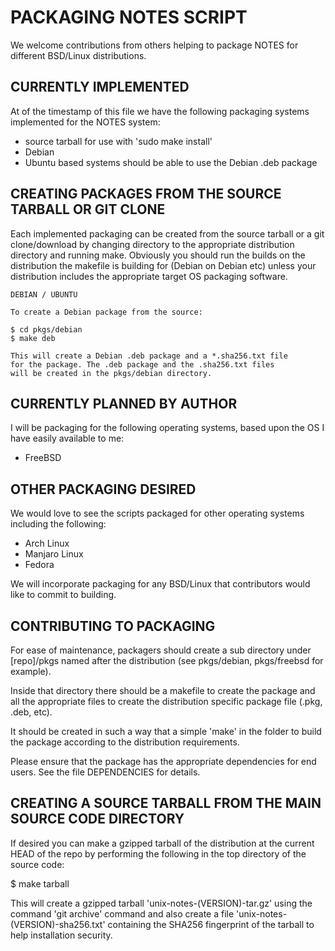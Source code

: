 
#			PACKAGING NOTES SCRIPT

We welcome contributions from others helping to package NOTES for 
different BSD/Linux distributions.


## CURRENTLY IMPLEMENTED

At of the timestamp of this file we have the following packaging 
systems implemented for the NOTES system:

- source tarball for use with 'sudo make install'
- Debian
- Ubuntu based systems should be able to use the Debian .deb package 


## CREATING PACKAGES FROM THE SOURCE TARBALL OR GIT CLONE

Each implemented packaging can be created from the source tarball or a 
git clone/download by changing directory to the appropriate 
distribution directory and running make. Obviously you should run the 
builds on the distribution the makefile is building for (Debian on 
Debian etc) unless your distribution includes the appropriate target OS 
packaging software.   

	DEBIAN / UBUNTU

	To create a Debian package from the source: 

	$ cd pkgs/debian
	$ make deb

	This will create a Debian .deb package and a *.sha256.txt file
	for the package. The .deb package and the .sha256.txt files
	will be created in the pkgs/debian directory.


## CURRENTLY PLANNED BY AUTHOR

I will be packaging for the following operating systems, based upon the 
OS I have easily available to me:

- FreeBSD


## OTHER PACKAGING DESIRED

We would love to see the scripts packaged for other operating systems 
including the following:

- Arch Linux 
- Manjaro Linux
- Fedora

We will incorporate packaging for any BSD/Linux that contributors would 
like to commit to building. 


## CONTRIBUTING TO PACKAGING

For ease of maintenance, packagers should create a sub directory under 
[repo]/pkgs named after the distribution (see pkgs/debian, pkgs/freebsd 
for example). 

Inside that directory there should be a makefile to create the package 
and all the appropriate files to create the distribution specific package 
file (.pkg, .deb, etc). 

It should be created in such a way that a simple 'make' in the folder 
to build the package according to the distribution requirements.

Please ensure that the package has the appropriate dependencies for end 
users. See the file DEPENDENCIES for details.


## CREATING A SOURCE TARBALL FROM THE MAIN SOURCE CODE DIRECTORY

If desired you can make a gzipped tarball of the distribution at the 
current HEAD of the repo by performing the following in the top 
directory of the source code:

$ make tarball

This will create a gzipped tarball 'unix-notes-(VERSION)-tar.gz' using 
the command 'git archive' command and also create a file 
'unix-notes-(VERSION)-sha256.txt' containing the SHA256 fingerprint of 
the tarball to help installation security.


